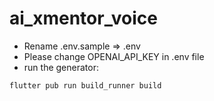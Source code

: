 # ai_xmentor_voice

- Rename .env.sample => .env
- Please change OPENAI_API_KEY in .env file
- run the generator:

```
flutter pub run build_runner build
```
